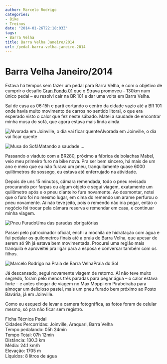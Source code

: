 ```yaml
---
author: Marcelo Rodrigo
categories:
- Bike
- Treinos
date: "2014-01-26T22:18:03Z"
tags:
- Barra Velha
title: Barra Velha Janeiro/2014
url: /pedal-barra-velha-janeiro-2014
---
```

# Barra Velha Janeiro/2014
Estava há tempos sem fazer um pedal para Barra Velha, e com o objetivo de cumprir o desafio [Gran Fondo 01](http://www.strava.com/challenges/gran-fondo-01 "Gran Fondo 01") que o Strava promoveu – 130km num único pedal – eu resolvi cair na BR 101 e dar uma volta em Barra Velha.

Saí de casa as 06:15h e parti cortando o centro da cidade vazio até a BR 101 onde havia muito movimento de carros no sentido litoral, o que era esperado visto o calor que fez neste sábado. Matei a saudade de encontrar minha musa do sofá, que agora estava mais linda ainda.

![Alvorada em Joinville, o dia vai ficar quente](/images/2014/01/IMG_20140125_065734.webp)Alvorada em Joinville, o dia vai ficar quente

![Musa do Sofá](/images/2014/01/IMG_20140125_071811.webp)Matando a saudade …

Passando o viaduto com a BR280, próximo a fábrica de bolachas Mabel, veio meu primeiro furo na bike nova. Pra ser bem sincero, há mais de um ano e meio que eu não furava um pneu, tranquilamente quase 6000 quilômetros de sossego, eu estava até enferrujado na atividade.

Depois de uns 15 minutos, câmara remendada, todo o pneu revisado procurando por farpas ou algum objeto e segui viagem, exatamente um quilômetro após e o pneu dianteiro fura novamente. Ao desmontar, notei que o furo foi no mesmo lugar, em cima do remendo um arame perfurou o pneu novamente. Aí não teve jeito, pois o remendo não iria pegar, então o negócio foi trocar pela câmara reserva e remendar em casa, e continuar minha viagem.

![Pneu Furado](/images/2014/01/IMG_20140125_074157.webp)Uma das paradas obrigatórias

Passei pelo patrocinador oficial, enchi a mochila de hidratação com água e fui pedalar os quilometros finais até a praia de Barra Velha, que apesar de serem só 9h já estava bem movimentada. Procurei uma região mais tranquila e aproveitei pra ligar para a esposa e conversar também com os filhos.

![Marcelo Rodrigo na Praia de Barra Velha](/images/2014/01/IMG_20140125_093456.webp)Praia do Sol

Já descansado, segui novamente viagem de retorno. Aí não teve muito segredo, foram pelo menos três paradas para pegar água – o calor estava forte – e antes chegar de viagem no Max Moppi em Pirabeiraba para almoçar um delicioso pastel, mais um pneu furado bem próximo ao Posto Bavária, já em Joinville.

Como eu esqueci de levar a camera fotográfica, as fotos foram de celular mesmo, só pra não ficar sem registro.

Ficha Técnica Pedal  
Cidades Percorridas: Joinville, Araquari, Barra Velha  
Tempo pedalando: 05h 24min  
Tempo Total: 07h 12min  
Distância: 130.3 km  
Média: 24.1 km/h  
Elevação: 1705 m  
Líquidos: 8 litros de água